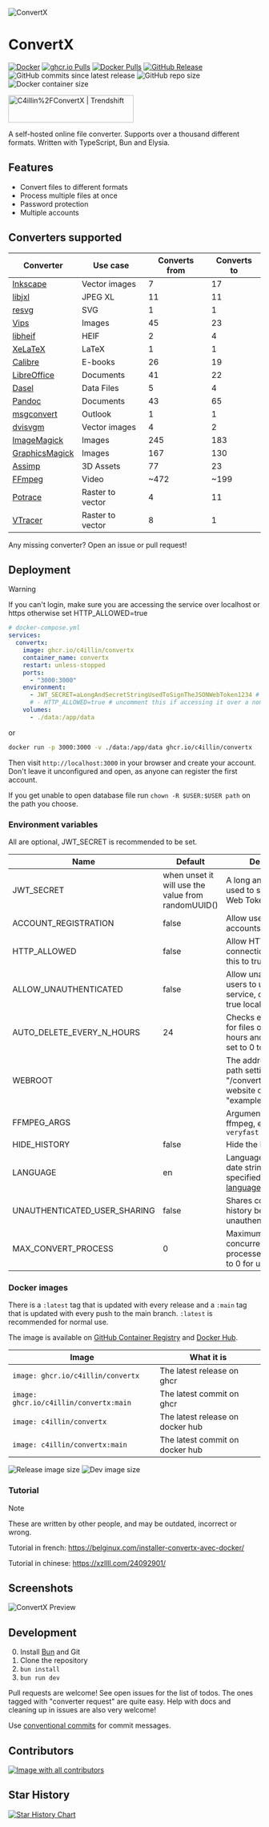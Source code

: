 ![ConvertX](images/logo.png)

# ConvertX

[![Docker](https://github.com/C4illin/ConvertX/actions/workflows/docker-publish.yml/badge.svg?branch=main)](https://github.com/C4illin/ConvertX/actions/workflows/docker-publish.yml)
[![ghcr.io Pulls](https://img.shields.io/badge/dynamic/json?logo=github&url=https%3A%2F%2Fipitio.github.io%2Fbackage%2FC4illin%2FConvertX%2Fconvertx.json&query=%24.downloads&label=ghcr.io%20pulls&cacheSeconds=14400)](https://github.com/C4illin/ConvertX/pkgs/container/ConvertX)
[![Docker Pulls](https://img.shields.io/docker/pulls/c4illin/convertx?style=flat&logo=docker&label=dockerhub%20pulls&link=https%3A%2F%2Fhub.docker.com%2Frepository%2Fdocker%2Fc4illin%2Fconvertx%2Fgeneral)](https://hub.docker.com/r/c4illin/convertx)
[![GitHub Release](https://img.shields.io/github/v/release/C4illin/ConvertX)](https://github.com/C4illin/ConvertX/pkgs/container/convertx)
![GitHub commits since latest release](https://img.shields.io/github/commits-since/C4illin/ConvertX/latest)
![GitHub repo size](https://img.shields.io/github/repo-size/C4illin/ConvertX)
![Docker container size](https://ghcr-badge.egpl.dev/c4illin/convertx/size?color=%230375b6&tag=latest&label=image+size&trim=)

<a href="https://trendshift.io/repositories/13818" target="_blank"><img src="https://trendshift.io/api/badge/repositories/13818" alt="C4illin%2FConvertX | Trendshift" style="width: 250px; height: 55px;" width="250" height="55"/></a>

<!-- ![Dev image size](https://ghcr-badge.egpl.dev/c4illin/convertx/size?color=%230375b6&tag=main&label=dev+image&trim=) -->

A self-hosted online file converter. Supports over a thousand different formats. Written with TypeScript, Bun and Elysia.

## Features

- Convert files to different formats
- Process multiple files at once
- Password protection
- Multiple accounts

## Converters supported

| Converter                                                       | Use case         | Converts from | Converts to |
| --------------------------------------------------------------- | ---------------- | ------------- | ----------- |
| [Inkscape](https://inkscape.org/)                               | Vector images    | 7             | 17          |
| [libjxl](https://github.com/libjxl/libjxl)                      | JPEG XL          | 11            | 11          |
| [resvg](https://github.com/RazrFalcon/resvg)                    | SVG              | 1             | 1           |
| [Vips](https://github.com/libvips/libvips)                      | Images           | 45            | 23          |
| [libheif](https://github.com/strukturag/libheif)                | HEIF             | 2             | 4           |
| [XeLaTeX](https://tug.org/xetex/)                               | LaTeX            | 1             | 1           |
| [Calibre](https://calibre-ebook.com/)                           | E-books          | 26            | 19          |
| [LibreOffice](https://www.libreoffice.org/)                     | Documents        | 41            | 22          |
| [Dasel](https://github.com/TomWright/dasel)                     | Data Files       | 5             | 4           |
| [Pandoc](https://pandoc.org/)                                   | Documents        | 43            | 65          |
| [msgconvert](https://github.com/mvz/email-outlook-message-perl) | Outlook          | 1             | 1           |
| [dvisvgm](https://dvisvgm.de/)                                  | Vector images    | 4             | 2           |
| [ImageMagick](https://imagemagick.org/)                         | Images           | 245           | 183         |
| [GraphicsMagick](http://www.graphicsmagick.org/)                | Images           | 167           | 130         |
| [Assimp](https://github.com/assimp/assimp)                      | 3D Assets        | 77            | 23          |
| [FFmpeg](https://ffmpeg.org/)                                   | Video            | ~472          | ~199        |
| [Potrace](https://potrace.sourceforge.net/)                     | Raster to vector | 4             | 11          |
| [VTracer](https://github.com/visioncortex/vtracer)              | Raster to vector | 8             | 1           |

<!-- many ffmpeg fileformats are duplicates -->

Any missing converter? Open an issue or pull request!

## Deployment

> [!WARNING]
> If you can't login, make sure you are accessing the service over localhost or https otherwise set HTTP_ALLOWED=true

```yml
# docker-compose.yml
services:
  convertx:
    image: ghcr.io/c4illin/convertx
    container_name: convertx
    restart: unless-stopped
    ports:
      - "3000:3000"
    environment:
      - JWT_SECRET=aLongAndSecretStringUsedToSignTheJSONWebToken1234 # will use randomUUID() if unset
      # - HTTP_ALLOWED=true # uncomment this if accessing it over a non-https connection
    volumes:
      - ./data:/app/data
```

or

```bash
docker run -p 3000:3000 -v ./data:/app/data ghcr.io/c4illin/convertx
```

Then visit `http://localhost:3000` in your browser and create your account. Don't leave it unconfigured and open, as anyone can register the first account.

If you get unable to open database file run `chown -R $USER:$USER path` on the path you choose.

### Environment variables

All are optional, JWT_SECRET is recommended to be set.

| Name                         | Default                                            | Description                                                                                                               |
| ---------------------------- | -------------------------------------------------- | ------------------------------------------------------------------------------------------------------------------------- |
| JWT_SECRET                   | when unset it will use the value from randomUUID() | A long and secret string used to sign the JSON Web Token                                                                  |
| ACCOUNT_REGISTRATION         | false                                              | Allow users to register accounts                                                                                          |
| HTTP_ALLOWED                 | false                                              | Allow HTTP connections, only set this to true locally                                                                     |
| ALLOW_UNAUTHENTICATED        | false                                              | Allow unauthenticated users to use the service, only set this to true locally                                             |
| AUTO_DELETE_EVERY_N_HOURS    | 24                                                 | Checks every n hours for files older then n hours and deletes them, set to 0 to disable                                   |
| WEBROOT                      |                                                    | The address to the root path setting this to "/convert" will serve the website on "example.com/convert/"                  |
| FFMPEG_ARGS                  |                                                    | Arguments to pass to ffmpeg, e.g. `-preset veryfast`                                                                      |
| HIDE_HISTORY                 | false                                              | Hide the history page                                                                                                     |
| LANGUAGE                     | en                                                 | Language to format date strings in, specified as a [BCP 47 language tag](https://en.wikipedia.org/wiki/IETF_language_tag) |
| UNAUTHENTICATED_USER_SHARING | false                                              | Shares conversion history between all unauthenticated users                                                               |
| MAX_CONVERT_PROCESS          | 0                                                  | Maximum number of concurrent conversion processes allowed. Set to 0 for unlimited.                                        |

### Docker images

There is a `:latest` tag that is updated with every release and a `:main` tag that is updated with every push to the main branch. `:latest` is recommended for normal use.

The image is available on [GitHub Container Registry](https://github.com/C4illin/ConvertX/pkgs/container/ConvertX) and [Docker Hub](https://hub.docker.com/r/c4illin/convertx).

| Image                                  | What it is                       |
| -------------------------------------- | -------------------------------- |
| `image: ghcr.io/c4illin/convertx`      | The latest release on ghcr       |
| `image: ghcr.io/c4illin/convertx:main` | The latest commit on ghcr        |
| `image: c4illin/convertx`              | The latest release on docker hub |
| `image: c4illin/convertx:main`         | The latest commit on docker hub  |

![Release image size](https://ghcr-badge.egpl.dev/c4illin/convertx/size?color=%230375b6&tag=latest&label=release+image&trim=)
![Dev image size](https://ghcr-badge.egpl.dev/c4illin/convertx/size?color=%230375b6&tag=main&label=dev+image&trim=)

<!-- Dockerhub was introduced in 0.9.0 and older releases -->

### Tutorial

> [!NOTE]
> These are written by other people, and may be outdated, incorrect or wrong.

Tutorial in french: <https://belginux.com/installer-convertx-avec-docker/>

Tutorial in chinese: <https://xzllll.com/24092901/>

## Screenshots

![ConvertX Preview](images/preview.png)

## Development

0. Install [Bun](https://bun.sh/) and Git
1. Clone the repository
2. `bun install`
3. `bun run dev`

Pull requests are welcome! See open issues for the list of todos. The ones tagged with "converter request" are quite easy. Help with docs and cleaning up in issues are also very welcome!

Use [conventional commits](https://www.conventionalcommits.org/en/v1.0.0/#summary) for commit messages.

## Contributors

<a href="https://github.com/C4illin/ConvertX/graphs/contributors">
  <img src="https://contrib.rocks/image?repo=C4illin/ConvertX" alt="Image with all contributors"/>
</a>

## Star History

<a href="https://github.com/C4illin/ConvertX/stargazers">
 <picture>
   <source media="(prefers-color-scheme: dark)" srcset="https://api.star-history.com/svg?repos=C4illin/ConvertX&type=Date&theme=dark" />
   <source media="(prefers-color-scheme: light)" srcset="https://api.star-history.com/svg?repos=C4illin/ConvertX&type=Date" />
   <img alt="Star History Chart" src="https://api.star-history.com/svg?repos=C4illin/ConvertX&type=Date" />
 </picture>
</a>
